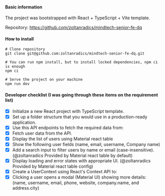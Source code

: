 #### Basic information

The project was bootstrapped with React + TypeScript + Vite template.

Repository: https://github.com/zoltanradics/mindtech-senior-fe-dq

#### How to install
```
# Clone repository
git clone git@github.com:zoltanradics/mindtech-senior-fe-dq.git

# You can run npm install, but to install locked dependencies, npm ci is enough
npm ci 

# Serve the project on your machine
npm run dev

```

#### Developer checklist (I was going through these items on the requirement list)

- [x] Initialize a new React project with TypeScript template.
- [x] Set up a folder structure that you would use in a production-ready application.
- [x] Use this API endpoints to fetch the required data from:
- [x] Fetch user data from the API.
- [x] Display the list of users using Material react table
- [x] Show the following user fields (name, email, username, Company name)
- [x] Add a search input to filter users by name or email (case-insensitive).
(@zoltanradics Provided by Material react table by default)
-  [x] Display loading and error states with appropriate UI. (@zoltanradics Provided by Material react table config)
- [x] Create a UserContext using React's Context API to:
- [x] Clicking a user opens a modal (Material UI) showing more details: (name, username, email, phone, website, company.name, and
address.city)